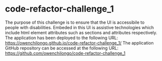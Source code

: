 # code-refactor-challenge_1
The purpose of this challenge is to ensure that the UI is accessibile to people with disabilities. Embeded in this UI is assistive technologies which include html element attributes such as sections and attributes respectively.
The application has been deployed to the following URL: https://owenchilongo.github.io/code-refactor-challenge_1/
The application GitHub repository can be accessed at the following URL: https://github.com/owenchilongo/code-refactor-challenge_1